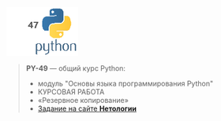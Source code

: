 ![Python logo](/python_logo.png)
> **PY-49** — общий курс Python: 
> *    модуль "Основы языка программирования Python"
> *    КУРСОВАЯ РАБОТА
> *    «Резервное копирование»
> *    [Задание на сайте **Нетологии**](https://github.com/netology-code/py-diplom-basic)